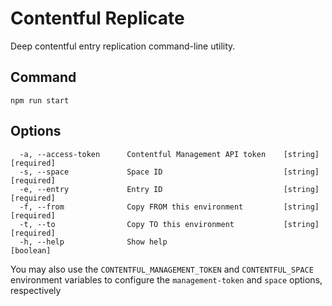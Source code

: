 # Contentful Replicate

Deep contentful entry replication command-line utility.

## Command

```
npm run start
```

## Options

```
  -a, --access-token      Contentful Management API token    [string] [required]
  -s, --space             Space ID                           [string] [required]
  -e, --entry             Entry ID                           [string] [required]
  -f, --from              Copy FROM this environment         [string] [required]
  -t, --to                Copy TO this environment           [string] [required]
  -h, --help              Show help                                    [boolean]
```

You may also use the `CONTENTFUL_MANAGEMENT_TOKEN` and `CONTENTFUL_SPACE` environment variables to configure the `management-token` and `space` options, respectively
